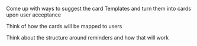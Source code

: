 Come up with ways to suggest the card Templates and turn them into cards upon user acceptance

Think of how the cards will be mapped to users

Think about the structure around reminders and how that will work